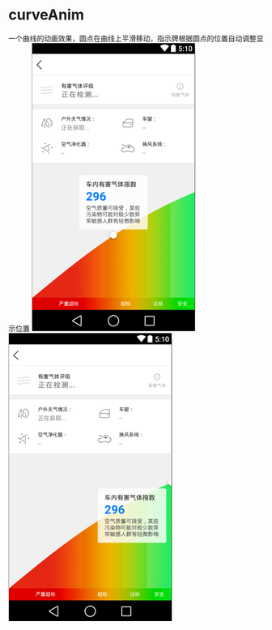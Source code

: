# curveAnim
一个曲线的动画效果，圆点在曲线上平滑移动，指示牌根据圆点的位置自动调整显示位置
![](https://github.com/DrJia/curveAnim/blob/master/show_pic/1.png) 
![](https://github.com/DrJia/curveAnim/blob/master/show_pic/2.png) 
